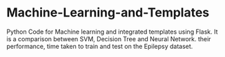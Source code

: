 # Machine-Learning-and-Templates
Python Code for Machine learning and integrated templates using Flask. It is a comparison between SVM, Decision Tree and Neural Network. their performance, time taken to train and test on the Epilepsy dataset.  
